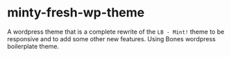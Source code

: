 minty-fresh-wp-theme
====================

A wordpress theme that is a complete rewrite of the `LB - Mint!` theme to be responsive and to add some other new features. Using Bones wordpress boilerplate theme.
